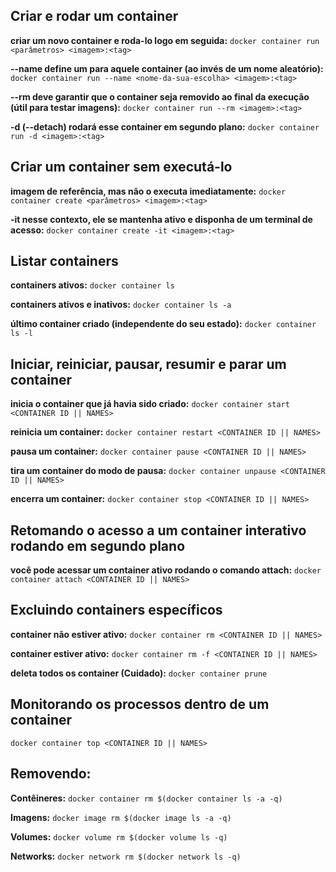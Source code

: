 ## Criar e rodar um container

**criar um novo container e roda-lo logo em seguida:** `docker container run <parâmetros> <imagem>:<tag>`

**--name define um <nome-da-sua-escolha> para aquele container (ao invés de um nome aleatório):** `docker container run --name <nome-da-sua-escolha> <imagem>:<tag>`

**--rm deve garantir que o container seja removido ao final da execução (útil para testar imagens):** `docker container run --rm <imagem>:<tag>`

**-d (--detach) rodará esse container em segundo plano:** `docker container run -d <imagem>:<tag>`

## Criar um container sem executá-lo

**imagem de referência, mas não o executa imediatamente:** `docker container create <parâmetros> <imagem>:<tag>`

**-it nesse contexto, ele se mantenha ativo e disponha de um terminal de acesso:** `docker container create -it <imagem>:<tag>`

## Listar containers

**containers ativos:** `docker container ls`

**containers ativos e inativos:** `docker container ls -a`

**último container criado (independente do seu estado):** `docker container ls -l`

## Iniciar, reiniciar, pausar, resumir e parar um container

**inicia o container que já havia sido criado:** `docker container start <CONTAINER ID || NAMES>`

**reinicia um container:** `docker container restart <CONTAINER ID || NAMES>`

**pausa um container:** `docker container pause <CONTAINER ID || NAMES>`

**tira um container do modo de pausa:** `docker container unpause <CONTAINER ID || NAMES>`

**encerra um container:** `docker container stop <CONTAINER ID || NAMES>`

## Retomando o acesso a um container interativo rodando em segundo plano

**você pode acessar um container ativo rodando o comando attach:** `docker container attach <CONTAINER ID || NAMES>`

## Excluindo containers específicos

**container não estiver ativo:** `docker container rm <CONTAINER ID || NAMES>`

**container estiver ativo:** `docker container rm -f <CONTAINER ID || NAMES>`

**deleta todos os container (Cuidado):** `docker container prune`

## Monitorando os processos dentro de um container

`docker container top <CONTAINER ID || NAMES>`

## Removendo:

**Contêineres:** `docker container rm $(docker container ls -a -q)`
     
**Imagens:** `docker image rm $(docker image ls -a -q)`
     
**Volumes:** `docker volume rm $(docker volume ls -q)`
     
**Networks:** `docker network rm $(docker network ls -q)`


